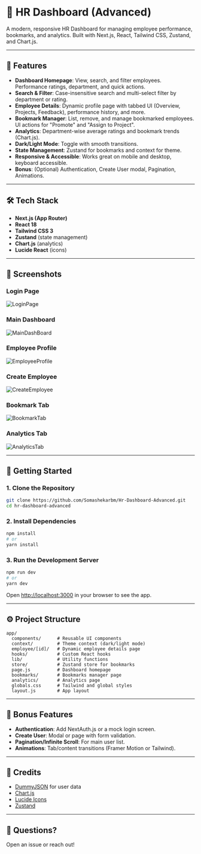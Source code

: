 # 💼 HR Dashboard (Advanced)

A modern, responsive HR Dashboard for managing employee performance, bookmarks, and analytics. Built with Next.js, React, Tailwind CSS, Zustand, and Chart.js.

---

## 🚀 Features

- **Dashboard Homepage**: View, search, and filter employees. Performance ratings, department, and quick actions.
- **Search & Filter**: Case-insensitive search and multi-select filter by department or rating.
- **Employee Details**: Dynamic profile page with tabbed UI (Overview, Projects, Feedback), performance history, and more.
- **Bookmark Manager**: List, remove, and manage bookmarked employees. UI actions for "Promote" and "Assign to Project".
- **Analytics**: Department-wise average ratings and bookmark trends (Chart.js).
- **Dark/Light Mode**: Toggle with smooth transitions.
- **State Management**: Zustand for bookmarks and context for theme.
- **Responsive & Accessible**: Works great on mobile and desktop, keyboard accessible.
- **Bonus**: (Optional) Authentication, Create User modal, Pagination, Animations.

---

## 🛠️ Tech Stack

- **Next.js (App Router)**
- **React 18**
- **Tailwind CSS 3**
- **Zustand** (state management)
- **Chart.js** (analytics)
- **Lucide React** (icons)

---

## 📸 Screenshots

### Login Page
![LoginPage](assets/LoginPage.png)

### Main Dashboard
![MainDashBoard](assets/MainDashBoard.png)

### Employee Profile
![EmployeeProfile](assets/EmployeeProfile.png)

### Create Employee
![CreateEmployee](assets/CreateEmployee.png)

### Bookmark Tab
![BookmarkTab](assets/BookmarkTab.png)

### Analytics Tab
![AnalyticsTab](assets/AnalyticsTab.png)

---

## 🏁 Getting Started

### 1. **Clone the Repository**

```bash
git clone https://github.com/Somashekarbm/Hr-Dashboard-Advanced.git
cd hr-dashboard-advanced
```

### 2. **Install Dependencies**

```bash
npm install
# or
yarn install
```

### 3. **Run the Development Server**

```bash
npm run dev
# or
yarn dev
```

Open [http://localhost:3000](http://localhost:3000) in your browser to see the app.

---

## ⚙️ Project Structure

```
app/
  components/      # Reusable UI components
  context/         # Theme context (dark/light mode)
  employee/[id]/   # Dynamic employee details page
  hooks/           # Custom React hooks
  lib/             # Utility functions
  store/           # Zustand store for bookmarks
  page.js          # Dashboard homepage
  bookmarks/       # Bookmarks manager page
  analytics/       # Analytics page
  globals.css      # Tailwind and global styles
  layout.js        # App layout
```

---

## 🌟 Bonus Features

- **Authentication**: Add NextAuth.js or a mock login screen.
- **Create User**: Modal or page with form validation.
- **Pagination/Infinite Scroll**: For main user list.
- **Animations**: Tab/content transitions (Framer Motion or Tailwind).


---

## 🙌 Credits

- [DummyJSON](https://dummyjson.com/) for user data
- [Chart.js](https://www.chartjs.org/)
- [Lucide Icons](https://lucide.dev/)
- [Zustand](https://zustand.docs.pmnd.rs/getting-started/introduction)

---

## 💬 Questions?

Open an issue or reach out! 
